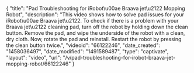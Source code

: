 {
    "title": "Pad Troubleshooting for iRobot\u00ae Braava jet\u2122 Mopping Robot",
    "description": "This video shows how to solve pad issues for your iRobot\u00ae Braava jet\u2122. To check if there is a problem with your Braava jet\u2122 cleaning pad, turn off the robot by holding down the clean button. Remove the pad, and wipe the underside of the robot with a clean, dry cloth. Now, rotate the pad and reinstall. Restart the robot by pressing the clean button twice.",
    "videoid": "66122246",
    "date_created": "1458036497",
    "date_modified": "1491589487",
    "type": "captivate",
    "layout": "video",
    "url": "\/v\/pad-troubleshooting-for-irobot-braava-jet-mopping-robot\/66122246"
}